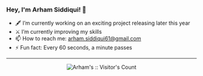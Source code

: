 ### Hey, I'm Arham Siddiqui! 👋

- 🖋️ I’m currently working on an exciting project releasing later this year
- ⚔️ I’m currently improving my skills
- 📫 How to reach me: arham.siddiqui61@gmail.com
- ⚡ Fun fact: Every 60 seconds, a minute passes

---
<!--
<img align="left" src="https://github-readme-stats.vercel.app/api?username=arham-siddiqui&&layout=compact&count_private=true&show_icons=true&hide_border=true&include_all_commits=true&bg_color=0D1117&title_color=bd001f&text_color=FFFFFF&icon_color=FFFFFF"/>

<p align="right"><img src="https://github-readme-stats.vercel.app/api/top-langs/?username=arham-siddiqui&langs_count=100&theme=tokyonight&layout=compact" alt="Arham's :: Top Langs (PUBLIC)" /></p>
!-->
<p align="center"><img src="https://profile-counter.glitch.me/{arham-siddiqui}/count.svg" alt="Arham's :: Visitor's Count" /></p>

